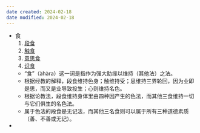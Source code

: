 ```yaml
---
date created: 2024-02-18
date modified: 2024-02-18
---
```

- 食
    1. [段食](段食.md) 
    2. [触食](触食.md) 
    3. [意思食](意思食.md) 
    4. [识食](识食.md) 
    - “食”（àhàra）这一词是指作为强大助缘以维持（其他法）之法。
    - 根据经教的解释，段食维持色身；触维持受；思维持三界轮回，因为业即是思，而又是业导致投生；心则维持名色。
    - 根据论教法，段食维持身体里由四种因产生的色法，而其他三食维持一切与它们俱生的名色法。
    - 属于色法的段食是无记法，而其他三名食则可以属于所有三种道德素质（善、不善或无记）。
- 
